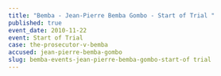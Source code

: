 ```yaml
---
title: "Bemba - Jean-Pierre Bemba Gombo - Start of Trial "
published: true
event_date: 2010-11-22
event: Start of Trial
case: the-prosecutor-v-bemba
accused: jean-pierre-bemba-gombo
slug: bemba-events-jean-pierre-bemba-gombo-start-of trial
---
```

